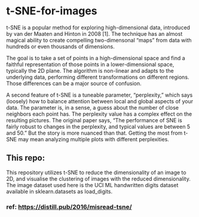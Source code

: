 # t-SNE-for-images

t-SNE is a popular method for exploring high-dimensional data, 
introduced by van der Maaten and Hinton in 2008 [1]. The technique has an almost magical ability to create compelling
two-dimensonal “maps” from data with hundreds or even thousands
of dimensions.


The goal is to take a set of points in a high-dimensional space and find a faithful representation
of those points in a lower-dimensional space, typically the 2D plane. 
The algorithm is non-linear and adapts to the underlying data, performing different transformations
on different regions. Those differences can be a major source of confusion.

A second feature of t-SNE is a tuneable parameter, “perplexity,” which says (loosely) how to balance 
attention between local and global aspects of your data. The parameter is, in a sense, a guess about 
the number of close neighbors each point has. The perplexity value has a complex effect on the resulting 
pictures. The original paper says, “The performance of SNE is fairly robust to changes in the perplexity,
and typical values are between 5 and 50.” But the story is more nuanced than that. Getting the most from t-SNE 
may mean analyzing multiple plots with different perplexities.

## This repo:
This repository utilizes t-SNE to reduce the dimensionality of an image to 2D,
and visualise the clustering of images with the reduced dimensionality.
The image dataset used here is the UCI ML handwritten digits dataset available in sklearn.datasets as load_digits.


### ref: https://distill.pub/2016/misread-tsne/

